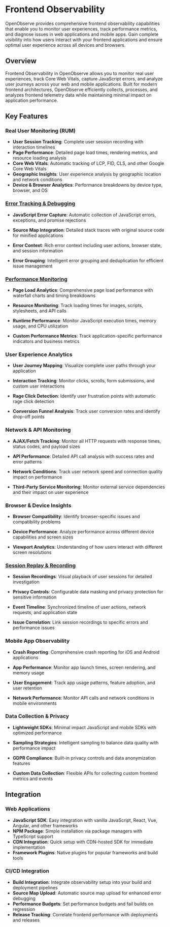 # Frontend Observability

OpenObserve provides comprehensive frontend observability capabilities that enable you to monitor user experiences, track performance metrics, and diagnose issues in web applications and mobile apps. Gain complete visibility into how users interact with your frontend applications and ensure optimal user experience across all devices and browsers.

## Overview

Frontend Observability in OpenObserve allows you to monitor real user experiences, track Core Web Vitals, capture JavaScript errors, and analyze user journeys across your web and mobile applications. Built for modern frontend architectures, OpenObserve efficiently collects, processes, and analyzes frontend telemetry data while maintaining minimal impact on application performance.

## Key Features

### Real User Monitoring (RUM)
- **User Session Tracking**: Complete user session recording with interaction timelines
- **Page Performance**: Detailed page load times, rendering metrics, and resource loading analysis
- **Core Web Vitals**: Automatic tracking of LCP, FID, CLS, and other Google Core Web Vitals
- **Geographic Insights**: User experience analysis by geographic location and network conditions
- **Device & Browser Analytics**: Performance breakdowns by device type, browser, and OS

### [Error Tracking & Debugging](../user-guide/rum.md#error-tracking)

- **JavaScript Error Capture**: Automatic collection of JavaScript errors, exceptions, and promise rejections

- **Source Map Integration**: Detailed stack traces with original source code for minified applications

- **Error Context**: Rich error context including user actions, browser state, and session information

- **Error Grouping**: Intelligent error grouping and deduplication for efficient issue management

### [Performance Monitoring](../user-guide/rum.md#performance-monitoring)

- **Page Load Analytics**: Comprehensive page load performance with waterfall charts and timing breakdowns

- **Resource Monitoring**: Track loading times for images, scripts, stylesheets, and API calls

- **Runtime Performance**: Monitor JavaScript execution times, memory usage, and CPU utilization

- **Custom Performance Metrics**: Track application-specific performance indicators and business metrics

### User Experience Analytics

- **User Journey Mapping**: Visualize complete user paths through your application

- **Interaction Tracking**: Monitor clicks, scrolls, form submissions, and custom user interactions

- **Rage Click Detection**: Identify user frustration points with automatic rage click detection

- **Conversion Funnel Analysis**: Track user conversion rates and identify drop-off points

### Network & API Monitoring

- **AJAX/Fetch Tracking**: Monitor all HTTP requests with response times, status codes, and payload sizes

- **API Performance**: Detailed API call analysis with success rates and error patterns

- **Network Conditions**: Track user network speed and connection quality impact on performance

- **Third-Party Service Monitoring**: Monitor external service dependencies and their impact on user experience

### Browser & Device Insights

- **Browser Compatibility**: Identify browser-specific issues and compatibility problems

- **Device Performance**: Analyze performance across different device capabilities and screen sizes

- **Viewport Analytics**: Understanding of how users interact with different screen resolutions

### [Session Replay & Recording](../user-guide/rum.md#session-replay)

- **Session Recordings**: Visual playback of user sessions for detailed investigation

- **Privacy Controls**: Configurable data masking and privacy protection for sensitive information

- **Event Timeline**: Synchronized timeline of user actions, network requests, and application state

- **Issue Correlation**: Link session recordings to specific errors and performance issues


### Mobile App Observability

- **Crash Reporting**: Comprehensive crash reporting for iOS and Android applications

- **App Performance**: Monitor app launch times, screen rendering, and memory usage

- **User Engagement**: Track app usage patterns, feature adoption, and user retention

- **Network Performance**: Monitor API calls and network conditions in mobile environments

### Data Collection & Privacy

- **Lightweight SDKs**: Minimal impact JavaScript and mobile SDKs with optimized performance

- **Sampling Strategies**: Intelligent sampling to balance data quality with performance impact

- **GDPR Compliance**: Built-in privacy controls and data anonymization features

- **Custom Data Collection**: Flexible APIs for collecting custom frontend metrics and events

## Integration

### Web Applications
- **JavaScript SDK**: Easy integration with vanilla JavaScript, React, Vue, Angular, and other frameworks
- **NPM Package**: Simple installation via package managers with TypeScript support
- **CDN Integration**: Quick setup with CDN-hosted SDK for immediate implementation
- **Framework Plugins**: Native plugins for popular frameworks and build tools

### CI/CD Integration
- **Build Integration**: Integrate observability setup into your build and deployment pipelines
- **Source Map Upload**: Automatic source map upload for enhanced error debugging
- **Performance Budgets**: Set performance budgets and fail builds on regression
- **Release Tracking**: Correlate frontend performance with deployments and releases


